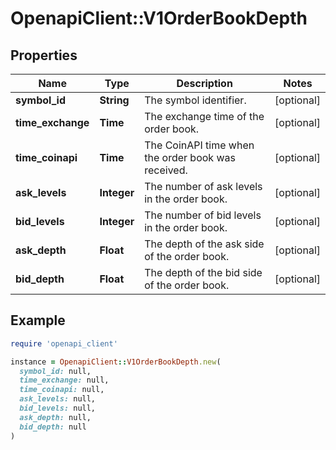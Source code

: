 # OpenapiClient::V1OrderBookDepth

## Properties

| Name | Type | Description | Notes |
| ---- | ---- | ----------- | ----- |
| **symbol_id** | **String** | The symbol identifier. | [optional] |
| **time_exchange** | **Time** | The exchange time of the order book. | [optional] |
| **time_coinapi** | **Time** | The CoinAPI time when the order book was received. | [optional] |
| **ask_levels** | **Integer** | The number of ask levels in the order book. | [optional] |
| **bid_levels** | **Integer** | The number of bid levels in the order book. | [optional] |
| **ask_depth** | **Float** | The depth of the ask side of the order book. | [optional] |
| **bid_depth** | **Float** | The depth of the bid side of the order book. | [optional] |

## Example

```ruby
require 'openapi_client'

instance = OpenapiClient::V1OrderBookDepth.new(
  symbol_id: null,
  time_exchange: null,
  time_coinapi: null,
  ask_levels: null,
  bid_levels: null,
  ask_depth: null,
  bid_depth: null
)
```

